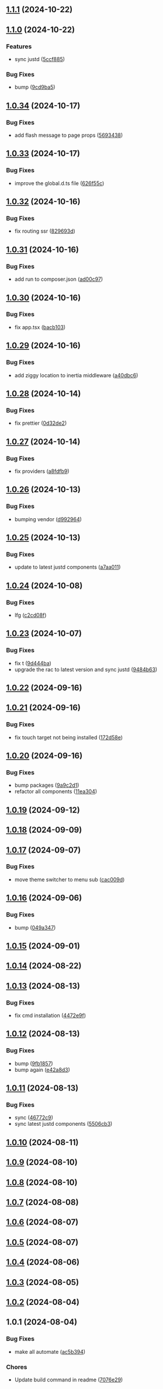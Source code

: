 ## [1.1.1](https://github.com/justdlabs/inertia.ts/compare/1.1.0...1.1.1) (2024-10-22)

## [1.1.0](https://github.com/justdlabs/inertia.ts/compare/1.0.34...1.1.0) (2024-10-22)

### Features

-   sync justd ([5ccf885](https://github.com/justdlabs/inertia.ts/commit/5ccf885ca9f09e85e004acc07b006a7b500c1c7c))

### Bug Fixes

-   bump ([9cd9ba5](https://github.com/justdlabs/inertia.ts/commit/9cd9ba563d2107e603e2f68e46aa120a7a02454b))

## [1.0.34](https://github.com/justdlabs/inertia.ts/compare/1.0.33...1.0.34) (2024-10-17)

### Bug Fixes

-   add flash message to page props ([5693438](https://github.com/justdlabs/inertia.ts/commit/5693438f098252f157fc3edc8f8d285e7a7fe479))

## [1.0.33](https://github.com/justdlabs/inertia.ts/compare/1.0.32...1.0.33) (2024-10-17)

### Bug Fixes

-   improve the global.d.ts file ([626f55c](https://github.com/justdlabs/inertia.ts/commit/626f55cfc4a5e6f3a17d04db1e95ee37025d0f83))

## [1.0.32](https://github.com/justdlabs/inertia.ts/compare/1.0.31...1.0.32) (2024-10-16)

### Bug Fixes

-   fix routing ssr ([829693d](https://github.com/justdlabs/inertia.ts/commit/829693d03508e0f483c157e988c5350cd04dd39b))

## [1.0.31](https://github.com/justdlabs/inertia.ts/compare/1.0.30...1.0.31) (2024-10-16)

### Bug Fixes

-   add run to composer.json ([ad00c97](https://github.com/justdlabs/inertia.ts/commit/ad00c975d4cb8ee502fb03c920cd2b1122adb9f9))

## [1.0.30](https://github.com/justdlabs/inertia.ts/compare/1.0.29...1.0.30) (2024-10-16)

### Bug Fixes

-   fix app.tsx ([bacb103](https://github.com/justdlabs/inertia.ts/commit/bacb103bf0293d4ddaf68391a55b5337bdc59674))

## [1.0.29](https://github.com/justdlabs/inertia.ts/compare/1.0.28...1.0.29) (2024-10-16)

### Bug Fixes

-   add ziggy location to inertia middleware ([a40dbc6](https://github.com/justdlabs/inertia.ts/commit/a40dbc68fe0650f9f6b8756067932521e45f805b))

## [1.0.28](https://github.com/justdlabs/inertia.ts/compare/1.0.27...1.0.28) (2024-10-14)

### Bug Fixes

-   fix prettier ([0d32de2](https://github.com/justdlabs/inertia.ts/commit/0d32de2abe4d90fddf448997df697f037bca945b))

## [1.0.27](https://github.com/justdlabs/inertia.ts/compare/1.0.26...1.0.27) (2024-10-14)

### Bug Fixes

-   fix providers ([a8fdfb9](https://github.com/justdlabs/inertia.ts/commit/a8fdfb9af7549f1aa448b2e942cca2d6d44c8dfb))

## [1.0.26](https://github.com/justdlabs/inertia.ts/compare/1.0.25...1.0.26) (2024-10-13)

### Bug Fixes

-   bumping vendor ([d992964](https://github.com/justdlabs/inertia.ts/commit/d99296422ce7d4bbc8707fc3c505cf0ff6976ed1))

## [1.0.25](https://github.com/justdlabs/inertia.ts/compare/1.0.24...1.0.25) (2024-10-13)

### Bug Fixes

-   update to latest justd components ([a7aa011](https://github.com/justdlabs/inertia.ts/commit/a7aa011b5b3d4f22d09c0bf06a0c293897ff3c15))

## [1.0.24](https://github.com/justdlabs/inertia.ts/compare/1.0.23...1.0.24) (2024-10-08)

### Bug Fixes

-   lfg ([c2cd08f](https://github.com/justdlabs/inertia.ts/commit/c2cd08fcf3872fecc789b10b45c9822639a36a71))

## [1.0.23](https://github.com/justdlabs/inertia.ts/compare/1.0.22...1.0.23) (2024-10-07)

### Bug Fixes

-   fix t ([9d444ba](https://github.com/justdlabs/inertia.ts/commit/9d444bae7133801275e48fce4688642815755242))
-   upgrade the rac to latest version and sync justd ([9484b63](https://github.com/justdlabs/inertia.ts/commit/9484b63031af882983e33733d0c78adefdb95803))

## [1.0.22](https://github.com/justdlabs/inertia.ts/compare/1.0.21...1.0.22) (2024-09-16)

## [1.0.21](https://github.com/justdlabs/inertia.ts/compare/1.0.20...1.0.21) (2024-09-16)

### Bug Fixes

-   fix touch target not being installed ([172d58e](https://github.com/justdlabs/inertia.ts/commit/172d58e58b0bc1c103bd9f3ae4a87bbb774e6dc7))

## [1.0.20](https://github.com/justdlabs/inertia.ts/compare/1.0.19...1.0.20) (2024-09-16)

### Bug Fixes

-   bump packages ([9a9c2d1](https://github.com/justdlabs/inertia.ts/commit/9a9c2d15ef9cbccb9f104760c2ea9bb2aa9ee03f))
-   refactor all components ([11ea304](https://github.com/justdlabs/inertia.ts/commit/11ea304cba7b5b80c669fd967ed48b47fc339efa))

## [1.0.19](https://github.com/justdlabs/inertia.ts/compare/1.0.18...1.0.19) (2024-09-12)

## [1.0.18](https://github.com/justdlabs/inertia.ts/compare/1.0.17...1.0.18) (2024-09-09)

## [1.0.17](https://github.com/justdlabs/inertia.ts/compare/1.0.16...1.0.17) (2024-09-07)

### Bug Fixes

-   move theme switcher to menu sub ([cac009d](https://github.com/justdlabs/inertia.ts/commit/cac009d266be9c5586ecf1446f3e6859af2e237e))

## [1.0.16](https://github.com/justdlabs/inertia.ts/compare/1.0.15...1.0.16) (2024-09-06)

### Bug Fixes

-   bump ([049a347](https://github.com/justdlabs/inertia.ts/commit/049a347323942bccbd54e3b7081a315a49436d40))

## [1.0.15](https://github.com/justdlabs/inertia.ts/compare/1.0.14...1.0.15) (2024-09-01)

## [1.0.14](https://github.com/justdlabs/inertia.ts/compare/1.0.13...1.0.14) (2024-08-22)

## [1.0.13](https://github.com/justdlabs/inertia.ts/compare/1.0.12...1.0.13) (2024-08-13)

### Bug Fixes

-   fix cmd installation ([4472e9f](https://github.com/justdlabs/inertia.ts/commit/4472e9f599976968594ce3ef1825a186f89910ca))

## [1.0.12](https://github.com/justdlabs/inertia.ts/compare/1.0.11...1.0.12) (2024-08-13)

### Bug Fixes

-   bump ([9fb1857](https://github.com/justdlabs/inertia.ts/commit/9fb1857d1ca0947d8376787d5f4bdf09c3a8f7d1))
-   bump again ([e42a8d3](https://github.com/justdlabs/inertia.ts/commit/e42a8d361270f1232901067b3fa35869e17ee12b))

## [1.0.11](https://github.com/justdlabs/inertia.ts/compare/1.0.10...1.0.11) (2024-08-13)

### Bug Fixes

-   sync ([46772c9](https://github.com/justdlabs/inertia.ts/commit/46772c90832ca53facd6225fc02d529d12d99b2f))
-   sync latest justd components ([5506cb3](https://github.com/justdlabs/inertia.ts/commit/5506cb3501c97a42d0705af3ebf6df53cff11175))

## [1.0.10](https://github.com/justdlabs/inertia.ts/compare/1.0.9...1.0.10) (2024-08-11)

## [1.0.9](https://github.com/justdlabs/inertia.ts/compare/1.0.8...1.0.9) (2024-08-10)

## [1.0.8](https://github.com/justdlabs/inertia.ts/compare/1.0.7...1.0.8) (2024-08-10)

## [1.0.7](https://github.com/justdlabs/inertia.ts/compare/1.0.6...1.0.7) (2024-08-08)

## [1.0.6](https://github.com/justdlabs/inertia.ts/compare/1.0.5...1.0.6) (2024-08-07)

## [1.0.5](https://github.com/justdlabs/inertia.ts/compare/1.0.4...1.0.5) (2024-08-07)

## [1.0.4](https://github.com/justdlabs/inertia.ts/compare/1.0.3...1.0.4) (2024-08-06)

## [1.0.3](https://github.com/justdlabs/inertia.ts/compare/1.0.2...1.0.3) (2024-08-05)

## [1.0.2](https://github.com/justdlabs/inertia.ts/compare/1.0.1...1.0.2) (2024-08-04)

## 1.0.1 (2024-08-04)

### Bug Fixes

-   make all automate ([ac5b394](https://github.com/justdlabs/inertia.ts/commit/ac5b3945c2cb5576a908939a2b9420b9db05d411))

### Chores

-   Update build command in readme ([7076e29](https://github.com/justdlabs/inertia.ts/commit/7076e29aed986a524adecce8b4176df531a6485d))
